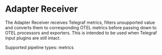 # Adapter Receiver

The Adapter Receiver receives Telegraf metrics, filters unsupported value
and converts them to corresponding OTEL metrics before passing down to
OTEL processors and exporters. This is intended to be used when Telegraf 
input plugins are still intact.

Supported pipeline types: metrics


